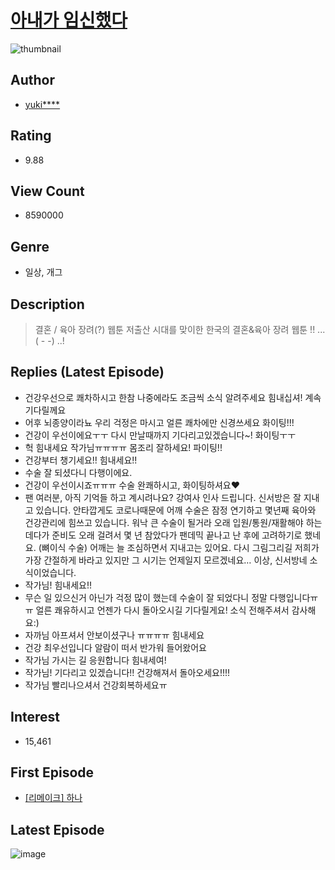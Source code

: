# [아내가 임신했다](https://comic.naver.com/bestChallenge/list?titleId=579528)
![thumbnail](https://image-comic.pstatic.net/user_contents_data/challenge_comic/2018/01/18/238292/thumbnail_IMAG06_1b7634cd-ba84-480f-90f2-f75c63951f59.jpg)

## Author
- [yuki****](https://comic.naver.com/artistTitle?id=238292)

## Rating
- 9.88

## View Count
- 8590000

## Genre
- 일상, 개그

## Description
> 결혼 / 육아 장려(?) 웹툰 저출산 시대를 맞이한 한국의 결혼&육아 장려 웹툰 !! ... ( - -) ..!

## Replies (Latest Episode)
- 건강우선으로 쾌차하시고 한참 나중에라도 조금씩 소식 알려주세요 힘내십셔! 계속 기다릴께요
- 어후 뇌종양이라뇨 우리 걱정은 마시고 얼른 쾌차에만 신경쓰세요 화이팅!!!
- 건강이 우선이에요ㅜㅜ 다시 만날때까지 기다리고있겠습니다~! 화이팅ㅜㅜ
- 헉 힘내세요 작가님ㅠㅠㅠㅠ 몸조리 잘하세요! 파이팅!!
- 건강부터 챙기세요!! 힘내세요!!
- 수술 잘 되셨다니 다행이에요.
- 건강이 우선이시죠ㅠㅠㅠ 수술 완쾌하시고, 화이팅하셔요❤
- 팬 여러분, 아직 기억들 하고 계시려나요? 강여사 인사 드립니다. 신서방은 잘 지내고 있습니다. 안타깝게도 코로나때문에 어깨 수술은 잠정 연기하고 몇년째 육아와 건강관리에 힘쓰고 있습니다. 워낙 큰 수술이 될거라 오래 입원/통원/재활해야 하는데다가 준비도 오래 걸려서 몇 년 참았다가 팬데믹 끝나고 난 후에 고려하기로 했네요. (뼈이식 수술) 어깨는 늘 조심하면서 지내고는 있어요. 다시 그림그리길 저희가 가장 간절하게 바라고 있지만 그 시기는 언제일지 모르겠네요… 이상, 신서방네 소식이었습니다.
- 작가님! 힘내세요!!
- 무슨 일 있으신거 아닌가 걱정 많이 했는데 수술이 잘 되었다니 정말 다행입니다ㅠㅠ 얼른 쾌유하시고 언젠가 다시 돌아오시길 기다릴게요! 소식 전해주셔서 감사해요:)
- 자까님 아프셔서 안보이셨구나 ㅠㅠㅠㅠ 힘내세요
- 건강 최우선입니다 알람이 떠서 반가워 들어왔어요
- 작가님 가시는 길 응원합니다 힘내세여!
- 작가님! 기다리고 있겠습니다!! 건강해져서 돌아오세요!!!!
- 작가님 빨리나으셔서 건강회복하세요ㅠ

## Interest
- 15,461

## First Episode
- [[리메이크] 하나](https://comic.naver.com/bestChallenge/detail?titleId=579528&no=73)

## Latest Episode
![image](https://image-comic.pstatic.net/user_contents_data/challenge_comic/2019/11/22/238292/upload_7149518715734996838.jpeg)
